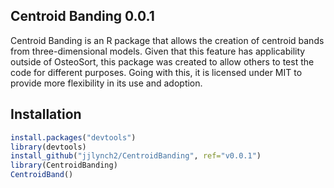 ## Centroid Banding 0.0.1
Centroid Banding is an R package that allows the creation of centroid bands from three-dimensional models. Given that this feature has applicability outside of OsteoSort, this package was created to allow others to test the code for different purposes. Going with this, it is licensed under MIT to provide more flexibility in its use and adoption.

## Installation
```R
install.packages("devtools")
library(devtools)
install_github("jjlynch2/CentroidBanding", ref="v0.0.1")
library(CentroidBanding)
CentroidBand()
```